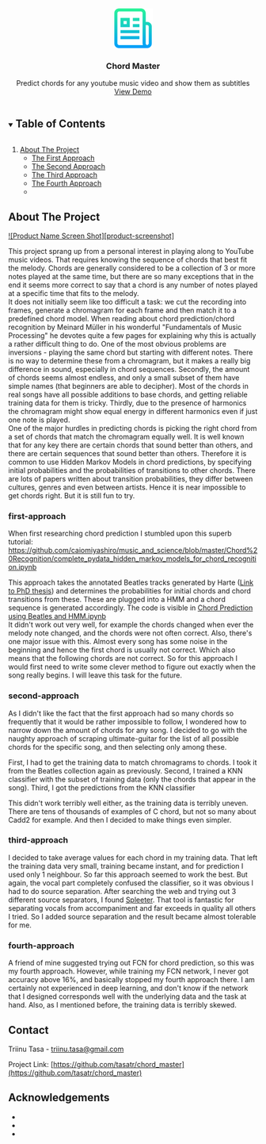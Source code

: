 


<!-- PROJECT LOGO -->
<br />
<p align="center">
  <a href="https://github.com/tasatr/chord_master">
    <img src="images/logo.png" alt="Logo" width="80" height="80">
  </a>

  <h3 align="center">Chord Master</h3>

  <p align="center">
    Predict chords for any youtube music video and show them as subtitles
    <br />
    <a href="https://github.com/tasatr/chord_master">View Demo</a>
  </p>
</p>



<!-- TABLE OF CONTENTS -->
<details open="open">
  <summary><h2 style="display: inline-block">Table of Contents</h2></summary>
  <ol>
    <li>
      <a href="#about-the-project">About The Project</a>
      <ul>
        <li><a href="#The First Approach">The First Approach</a></li>
        <li><a href="#second-approach">The Second Approach</a></li>
        <li><a href="#third-approach">The Third Approach</a></li>
        <li><a href="fourth-approach">The Fourth Approach</a><li>
      </ul>
    </li>

  </ol>
</details>



<!-- ABOUT THE PROJECT -->
## About The Project

[![Product Name Screen Shot][product-screenshot]](https://example.com)

This project sprang up from a personal interest in playing along to YouTube music videos. That requires knowing the sequence of chords that best fit the melody. Chords are generally considered to be a collection of 3 or more notes played at the same time, but there are so many exceptions that in the end it seems more correct to say that a chord is any number of notes played at a specific time that fits to the melody.
<br/>
It does not initially seem like too difficult a task: we cut the recording into frames, generate a chromagram for each frame and then match it to a predefined chord model. When reading about chord prediction/chord recognition by Meinard Müller in his wonderful "Fundamentals of Music Processing" he devotes quite a few pages for explaining why this is actually a rather difficult thing to do. One of the most obvious problems are inversions - playing the same chord but starting with different notes. There is no way to determine these from a chromagram, but it makes a really big difference in sound, especially in chord sequences. Secondly, the amount of chords seems almost endless, and only a small subset of them have simple names (that beginners are able to decipher). Most of the chords in real songs have all possible additions to base chords, and getting reliable training data for them is tricky. Thirdly, due to the presence of harmonics the chromagram might show equal energy in different harmonics even if just one note is played.
<br/>
One of the major hurdles in predicting chords is picking the right chord from a set of chords that match the chromagram equally well. It is well known that for any key there are certain chords that sound better than others, and there are certain sequences that sound better than others. Therefore it is common to use Hidden Markov Models in chord predictions, by specifying initial probabilities and the probabilities of transitions to other chords. There are lots of papers written about transition probabilities, they differ between cultures, genres and even between artists. Hence it is near impossible to get chords right. But it is still fun to try.

### first-approach

When first researching chord prediction I stumbled upon this superb tutorial:
https://github.com/caiomiyashiro/music_and_science/blob/master/Chord%20Recognition/complete_pydata_hidden_markov_models_for_chord_recognition.ipynb

This approach takes the annotated Beatles tracks generated by Harte (<a href="https://code.soundsoftware.ac.uk/attachments/download/330/chris_harte_phd_thesis.pdf">Link to PhD thesis</a>) and determines the probabilities for initial chords and chord transitions from these. These are plugged into a HMM and a chord sequence is generated accordingly. The code is visible in
[Chord Prediction using Beatles and HMM.ipynb](https://github.com/tasatr/chord_master/blob/master/Chord%20Prediction%20using%20Beatles%20and%20HMM.ipynb)
<br/>
It didn't work out very well, for example the chords changed when ever the melody note changed, and the chords were not often correct.
Also, there's one major issue with this. Almost every song has some noise in the beginning and hence the first chord is usually not correct. Which also means that the following chords are not correct. So for this approach I would first need to write some clever method to figure out exactly when the song really begins. I will leave this task for the future.


### second-approach

As I didn't like the fact that the first approach had so many chords so frequently that it would be rather impossible to follow, I wondered how to narrow down the amount of chords for any song. I decided to go with the naughty approach of scraping ultimate-guitar for the list of all possible chords for the specific song, and then selecting only among these.

First, I had to get the training data to match chromagrams to chords. I took it from the Beatles collection again as previously.
Second, I trained a KNN classifier with the subset of training data (only the chords that appear in the song).
Third, I got the predictions from the KNN classifier

This didn't work terribly well either, as the training data is terribly uneven. There are tens of thousands of examples of C chord, but not so many about Cadd2 for example. And then I decided to make things even simpler.

### third-approach

I decided to take average values for each chord in my training data. That left the training data very small, training became instant, and for prediction I used only 1 neighbour. So far this approach seemed to work the best. But again, the vocal part completely confused the classifier, so it was obvious I had to do source separation. After searching the web and trying out 3 different source separators, I found <a href="https://github.com/deezer/spleeter">Spleeter</a>. That tool is fantastic for separating vocals from accompaniment and far exceeds in quality all others I tried. So I added source separation and the result became almost tolerable for me.

### fourth-approach
A friend of mine suggested trying out FCN for chord prediction, so this was my fourth approach. However, while training my FCN network, I never got accuracy above 16%, and basically stopped my fourth approach there. I am certainly not experienced in deep learning, and don't know if the network that I designed corresponds well with the underlying data and the task at hand. Also, as I mentioned before, the training data is terribly skewed.


<!-- CONTACT -->
## Contact

Triinu Tasa - triinu.tasa@gmail.com

Project Link: [https://github.com/tasatr/chord_master](https://github.com/tasatr/chord_master)



<!-- ACKNOWLEDGEMENTS -->
## Acknowledgements

* []()
* []()
* []()





<!-- MARKDOWN LINKS & IMAGES -->
<!-- https://www.markdownguide.org/basic-syntax/#reference-style-links -->
[contributors-shield]: https://img.shields.io/github/contributors/github_username/repo.svg?style=for-the-badge
[contributors-url]: https://github.com/github_username/repo/graphs/contributors
[forks-shield]: https://img.shields.io/github/forks/github_username/repo.svg?style=for-the-badge
[forks-url]: https://github.com/github_username/repo/network/members
[stars-shield]: https://img.shields.io/github/stars/github_username/repo.svg?style=for-the-badge
[stars-url]: https://github.com/github_username/repo/stargazers
[issues-shield]: https://img.shields.io/github/issues/github_username/repo.svg?style=for-the-badge
[issues-url]: https://github.com/github_username/repo/issues
[license-shield]: https://img.shields.io/github/license/github_username/repo.svg?style=for-the-badge
[license-url]: https://github.com/github_username/repo/blob/master/LICENSE.txt
[linkedin-shield]: https://img.shields.io/badge/-LinkedIn-black.svg?style=for-the-badge&logo=linkedin&colorB=555
[linkedin-url]: https://linkedin.com/in/github_username
